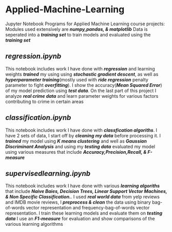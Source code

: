 # Applied-Machine-Learning

Jupyter Notebook Programs for Applied Machine Learning course projects: Modules used extensively are **_numpy,pandas, & matplotlib_** Data is seperated into a **_training set_** to train models and evaluated using the **_training set_**

## _regression.ipynb_

This notebook includes work I have done with **_regression_** and learning weights **_trained_** my using using **_stochastic gradient descent_**, as well as **_hyperparameter training_**(mostly used with **_ride regression_** penalty parameter to fight **_overfitting_**). I show the accuracy(**_Mean Squared Error_**) of my model prediction using **_test data_**.
On the last part of this project I analyze **_real crime data_** and learn parameter weights for various factors contributing to crime in certain areas

## _classification.ipynb_

This notebook includes work I have done with **_classfication algoriths_**. I have 2 sets of data, I start off by **_cleaning my data_** before processing it. I **_trained_** my model using **_K means clustering_** and well as **_Gaussian Discriminant Analysis_** and using my **_testing data_** evaluated my model using various measures that include **_Accuracy,Precision,Recall, & F-measure_**

## _supervisedlearning.ipynb_

This notebook includes work I have done with various **_learning algoriths_** that include **_Naive Baies, Decision Trees, Linear Support Vector Machines, & Non Specific Classification._**. I used **_real world data_** from yelp reviews and IMDB movie reviews, I **_preprocess & clean_** the data using binary bag-of-words vector representation and frequency-bag-of-words vector representation. I train these learning models and evaluate them on **_testing data_** I use an **_F1-measure_** for evaluation and show comparisons of the various learning algorithms

